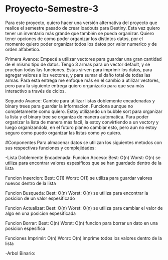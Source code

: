# Proyecto-Semestre-3

Para este proyecto, quiero hacer una versión alternativa del proyecto que realice el semestre pasado de crear loadouts para Destiny. Esta vez quiero tener un inventario más grande que también se pueda organizar. Quiero tener opciones de como poder organizar los distintos datos, por el momento quiero poder organizar todos los datos por valor numerico y de orden alfabetico.

Primera Avance:
Empecé a utilizar vectores para guardar una gran cantidad de el mismo tipo de datos. Tengo 3 armas para un vector default, y se prueban todas las funciones. Estas sirven para imprimir los datos, para agregar valores a los vectores, y para sumar el daño total de todas las armas. Para esta entrega me enfoque más en el cambio a utilizar vectores, pero para la siguiente entrega quiero organizarlo para que sea más interactivo a través de ciclos.

Segundo Avance:
Cambie para utilizar listas doblemente encadenadas y binary trees para guardar la informacion. Funciona aunque no completamente como quiero. Estoy utilizando un bubble sort para organizar la lista y el binary tree se organiza de manera automatica. Para poder organizar la lista de manera más facil, la estoy convirtiendo a un vectory y luego organizandola, en el futuro planeo cambiar esto, pero aun no estoy seguro como puedo organizar las listas como yo quiero.

#Conponentes
Para almacenar datos se utilizan los siguientes metodos con sus respectivas funciones y complejidades:

-Lista Doblemente Encadenada:
Funcion Acceso: Best: O(n) Worst: O(n) se utiliza para encontrar valores espesificos que se han guardado dentro de la lista

Funcion Insercion: Best: O(1) Worst: O(1) se utiliza para guardar valores nuevos dentro de la lista

Funcion Busqueda: Best: O(n) Worst: O(n) se utiliza para encontrar la posicion de un valor espesificado

Funcion Actualizar: Best: O(n) Worst: O(n) se utiliza para cambiar el valor de algo en una posicion espesificada

Funcion Borrar: Best: O(n) Worst: O(n) funcion para borrar un dato en una posicion espesifica

Funciones Imprimir: O(n) Worst: O(n) imprime todos los valores dentro de la lista

-Arbol Binario:


